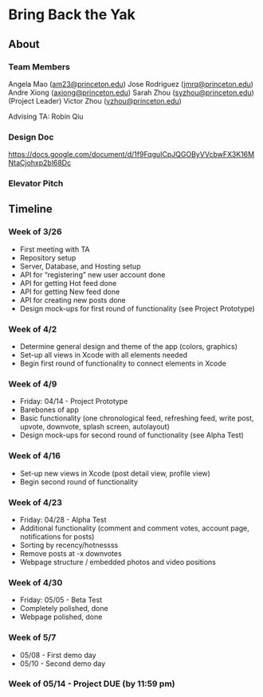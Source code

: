 # Bring Back the Yak

## About

### Team Members
Angela Mao (am23@princeton.edu)
Jose Rodriguez (jmrq@princeton.edu)
Andre Xiong (axiong@princeton.edu)
Sarah Zhou (syzhou@princeton.edu) (Project Leader)
Victor Zhou (vzhou@princeton.edu)

Advising TA: Robin Qiu

### Design Doc
https://docs.google.com/document/d/1f9FqguICpJQGOByVVcbwFX3K16MNtaCjohxp2bl68Dc

### Elevator Pitch

## Timeline

### Week of 3/26
- First meeting with TA 
- Repository setup
- Server, Database, and Hosting setup
- API for “registering” new user account done
- API for getting Hot feed done
- API for getting New feed done
- API for creating new posts done
- Design mock-ups for first round of functionality (see Project Prototype)

### Week of 4/2
- Determine general design and theme of the app (colors, graphics)
- Set-up all views in Xcode with all elements needed
- Begin first round of functionality to connect elements in Xcode

### Week of 4/9
- Friday: 04/14 - Project Prototype 
- Barebones of app
- Basic functionality (one chronological feed, refreshing feed, write post, upvote, downvote, splash screen, autolayout)
- Design mock-ups for second round of functionality (see Alpha Test)

### Week of 4/16
- Set-up new views in Xcode (post detail view, profile view)
- Begin second round of functionality 

### Week of 4/23
- Friday: 04/28 - Alpha Test 
- Additional functionality (comment and comment votes, account page, notifications for posts)
- Sorting by recency/hotnessss
- Remove posts at -x downvotes
- Webpage structure / embedded photos and video positions 

### Week of 4/30
- Friday: 05/05 - Beta Test
- Completely polished, done 
- Webpage polished, done

### Week of 5/7
- 05/08 - First demo day 
- 05/10 - Second demo day

### Week of 05/14 - Project DUE (by 11:59 pm)
